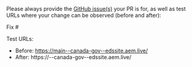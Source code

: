 Please always provide the [GitHub issue(s)](../issues) your PR is for, as well as test URLs where your change can be observed (before and after):

Fix #<gh-issue-id>

Test URLs:
- Before: https://main--canada-gov--edssite.aem.live/
- After: https://<branch>--canada-gov--edssite.aem.live/
